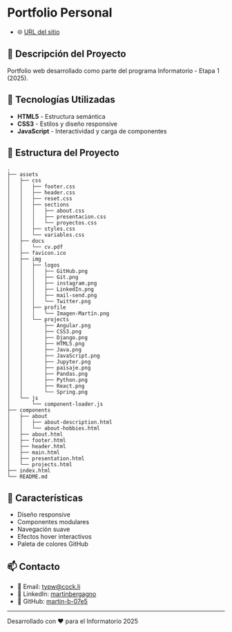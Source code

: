 # Portfolio Personal

- 🌐 [ URL del sitio ](https://martin-b-07e5.github.io/portfolio-250831/)

## 📝 Descripción del Proyecto
Portfolio web desarrollado como parte del programa Informatorio - Etapa 1 (2025).


## 🚀 Tecnologías Utilizadas

- **HTML5** - Estructura semántica
- **CSS3** - Estilos y diseño responsive
- **JavaScript** - Interactividad y carga de componentes

## 📁 Estructura del Proyecto

```
.
├── assets
│   ├── css
│   │   ├── footer.css
│   │   ├── header.css
│   │   ├── reset.css
│   │   ├── sections
│   │   │   ├── about.css
│   │   │   ├── presentacion.css
│   │   │   └── proyectos.css
│   │   ├── styles.css
│   │   └── variables.css
│   ├── docs
│   │   └── cv.pdf
│   ├── favicon.ico
│   ├── img
│   │   ├── logos
│   │   │   ├── GitHub.png
│   │   │   ├── Git.png
│   │   │   ├── instagram.png
│   │   │   ├── LinkedIn.png
│   │   │   ├── mail-send.png
│   │   │   └── Twitter.png
│   │   ├── profile
│   │   │   └── Imagen-Martín.png
│   │   └── projects
│   │       ├── Angular.png
│   │       ├── CSS3.png
│   │       ├── Django.png
│   │       ├── HTML5.png
│   │       ├── Java.png
│   │       ├── JavaScript.png
│   │       ├── Jupyter.png
│   │       ├── paisaje.png
│   │       ├── Pandas.png
│   │       ├── Python.png
│   │       ├── React.png
│   │       └── Spring.png
│   └── js
│       └── component-loader.js
├── components
│   ├── about
│   │   ├── about-description.html
│   │   └── about-hobbies.html
│   ├── about.html
│   ├── footer.html
│   ├── header.html
│   ├── main.html
│   ├── presentation.html
│   └── projects.html
├── index.html
└── README.md
```


## 🌟 Características

- Diseño responsive
- Componentes modulares
- Navegación suave
- Efectos hover interactivos
- Paleta de colores GitHub

## 📫 Contacto

- 📧 Email: [typw@cock.li](mailto:typw@cock.li)
- 💼 LinkedIn: [martinbergagno](https://linkedin.com/in/martinbergagno)
- 🐙 GitHub: [martin-b-07e5](https://github.com/martin-b-07e5)

---

Desarrollado con ❤️ para el Informatorio 2025